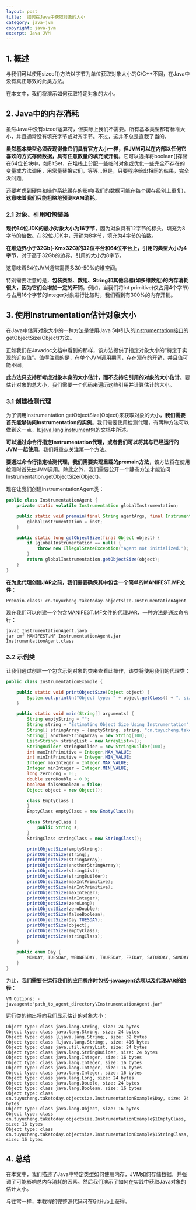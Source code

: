 ```yaml
---
layout: post
title:  如何在Java中获取对象的大小
category: java-jvm
copyright: java-jvm
excerpt: Java JVM
---
```


## 1. 概述

与我们可以使用sizeof()方法以字节为单位获取对象大小的C/C++不同，在Java中没有真正等效的此类方法。

在本文中，我们将演示如何获取特定对象的大小。

## 2. Java中的内存消耗

虽然Java中没有sizeof运算符，但实际上我们不需要。所有基本类型都有标准大小，并且通常没有填充字节或对齐字节。不过，这并不总是直截了当的。

**虽然基本类型必须表现得像它们具有官方大小一样，但JVM可以在内部以任何它喜欢的方式存储数据，具有任意数量的填充或开销**。它可以选择将boolean[]存储在64位长块中，如BitSet，在堆栈上分配一些临时对象或优化一些完全不存在的变量或方法调用，用常量替换它们，等等...但是，只要程序给出相同的结果，完全没问题。

还要考虑到硬件和操作系统缓存的影响(我们的数据可能在每个缓存级别上重复)，**这意味着我们只能粗略地预测RAM消耗**。

### 2.1 对象、引用和包装类

**现代64位JDK的最小对象大小为16字节**，因为对象具有12字节的标头，填充为8字节的倍数。在32位JDK中，开销为8字节，填充为4字节的倍数。

**在堆边界小于32Gb(-Xmx32G)的32位平台和64位平台上，引用的典型大小为4字节**，对于高于32Gb的边界，引用的大小为8字节。

这意味着64位JVM通常需要多30-50%的堆空间。

特别需要注意的是，**包装类型、数组、String和其他容器(如多维数组)的内存消耗很大，因为它们会增加一定的开销**。例如，当我们将int primitive(仅占用4个字节)与占用16个字节的Integer对象进行比较时，我们看到有300%的内存开销。

## 3. 使用Instrumentation估计对象大小

在Java中估算对象大小的一种方法是使用Java 5中引入的[Instrumentation接口](https://docs.oracle.com/en/java/javase/11/docs/api/java.instrument/java/lang/instrument/Instrumentation.html)的getObjectSize(Object)方法。

正如我们在Javadoc文档中看到的那样，该方法提供了指定对象大小的“特定于实现的近似值”。值得注意的是，在单个JVM调用期间，存在潜在的开销，并且值可能不同。

**此方法只支持所考虑对象本身的大小估计，而不支持它引用的对象的大小估计**。要估计对象的总大小，我们需要一个代码来遍历这些引用并计算估计的大小。

### 3.1 创建检测代理

为了调用Instrumentation.getObjectSize(Object)来获取对象的大小，**我们需要首先能够访问Instrumentation的实例**。我们需要使用检测代理，有两种方法可以做到这一点，如[java.lang.instrument包的文档](https://docs.oracle.com/en/java/javase/11/docs/api/java.instrument/java/lang/instrument/package-summary.html)中所述。

**可以通过命令行指定Instrumentation代理，或者我们可以将其与已经运行的JVM一起使用**。我们将重点关注第一个方法。

**要通过命令行指定检测代理，我们需要实现重载的premain方法**，该方法将在使用检测时首先由JVM调用。除此之外，我们需要公开一个静态方法才能访问Instrumentation.getObjectSize(Object)。

现在让我们创建InstrumentationAgent类：

```java
public class InstrumentationAgent {
    private static volatile Instrumentation globalInstrumentation;

    public static void premain(final String agentArgs, final Instrumentation inst) {
        globalInstrumentation = inst;
    }

    public static long getObjectSize(final Object object) {
        if (globalInstrumentation == null) {
            throw new IllegalStateException("Agent not initialized.");
        }
        return globalInstrumentation.getObjectSize(object);
    }
}
```

**在为此代理创建JAR之前，我们需要确保其中包含一个简单的MANIFEST.MF文件**：

```shell
Premain-class: cn.tuyucheng.taketoday.objectsize.InstrumentationAgent
```

现在我们可以创建一个包含MANIFEST.MF文件的代理JAR，一种方法是通过命令行：

```shell
javac InstrumentationAgent.java
jar cmf MANIFEST.MF InstrumentationAgent.jar InstrumentationAgent.class
```

### 3.2 示例类

让我们通过创建一个包含示例对象的类来查看此操作，该类将使用我们的代理类：

```java
public class InstrumentationExample {

    public static void printObjectSize(Object object) {
        System.out.println("Object type: " + object.getClass() + ", size: " + InstrumentationAgent.getObjectSize(object) + " bytes");
    }

    public static void main(String[] arguments) {
        String emptyString = "";
        String string = "Estimating Object Size Using Instrumentation";
        String[] stringArray = {emptyString, string, "cn.tuyucheng.taketoday"};
        String[] anotherStringArray = new String[100];
        List<String> stringList = new ArrayList<>();
        StringBuilder stringBuilder = new StringBuilder(100);
        int maxIntPrimitive = Integer.MAX_VALUE;
        int minIntPrimitive = Integer.MIN_VALUE;
        Integer maxInteger = Integer.MAX_VALUE;
        Integer minInteger = Integer.MIN_VALUE;
        long zeroLong = 0L;
        double zeroDouble = 0.0;
        boolean falseBoolean = false;
        Object object = new Object();

        class EmptyClass {
        }
        EmptyClass emptyClass = new EmptyClass();

        class StringClass {
            public String s;
        }
        StringClass stringClass = new StringClass();

        printObjectSize(emptyString);
        printObjectSize(string);
        printObjectSize(stringArray);
        printObjectSize(anotherStringArray);
        printObjectSize(stringList);
        printObjectSize(stringBuilder);
        printObjectSize(maxIntPrimitive);
        printObjectSize(minIntPrimitive);
        printObjectSize(maxInteger);
        printObjectSize(minInteger);
        printObjectSize(zeroLong);
        printObjectSize(zeroDouble);
        printObjectSize(falseBoolean);
        printObjectSize(Day.TUESDAY);
        printObjectSize(object);
        printObjectSize(emptyClass);
        printObjectSize(stringClass);
    }

    public enum Day {
        MONDAY, TUESDAY, WEDNESDAY, THURSDAY, FRIDAY, SATURDAY, SUNDAY
    }
}
```

为此，**我们需要在运行我们的应用程序时包括–javaagent选项以及代理JAR的路径**：

```shell
VM Options: -javaagent:"path_to_agent_directory\InstrumentationAgent.jar"
```

运行类的输出将向我们显示估计的对象大小：

```plaintext
Object type: class java.lang.String, size: 24 bytes
Object type: class java.lang.String, size: 24 bytes
Object type: class [Ljava.lang.String;, size: 32 bytes
Object type: class [Ljava.lang.String;, size: 416 bytes
Object type: class java.util.ArrayList, size: 24 bytes
Object type: class java.lang.StringBuilder, size: 24 bytes
Object type: class java.lang.Integer, size: 16 bytes
Object type: class java.lang.Integer, size: 16 bytes
Object type: class java.lang.Integer, size: 16 bytes
Object type: class java.lang.Integer, size: 16 bytes
Object type: class java.lang.Long, size: 24 bytes
Object type: class java.lang.Double, size: 24 bytes
Object type: class java.lang.Boolean, size: 16 bytes
Object type: class cn.tuyucheng.taketoday.objectsize.InstrumentationExample$Day, size: 24 bytes
Object type: class java.lang.Object, size: 16 bytes
Object type: class cn.tuyucheng.taketoday.objectsize.InstrumentationExample$1EmptyClass, size: 16 bytes
Object type: class cn.tuyucheng.taketoday.objectsize.InstrumentationExample$1StringClass, size: 16 bytes
```

## 4. 总结

在本文中，我们描述了Java中特定类型如何使用内存，JVM如何存储数据，并强调了可能影响总内存消耗的因素。然后我们演示了如何在实践中获取Java对象的估计大小。

与往常一样，本教程的完整源代码可在[GitHub](https://github.com/tuyucheng7/taketoday-tutorial4j/tree/master/java-core-modules/java-jvm-1)上获得。